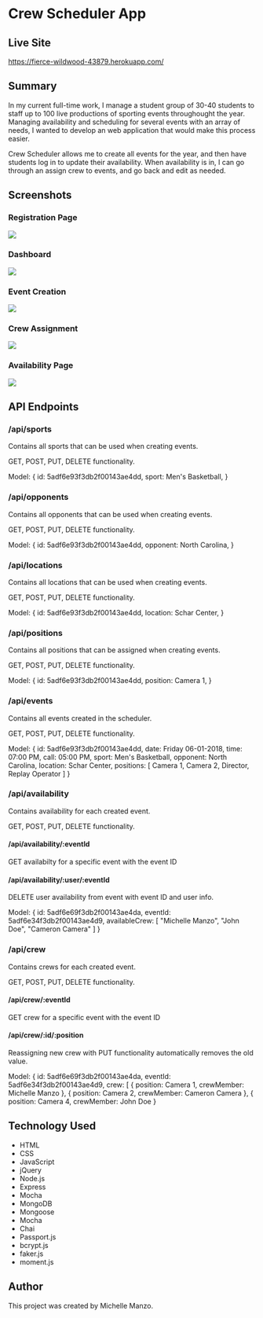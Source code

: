 <h1>Crew Scheduler App</h1>

<h2>Live Site</h2>
<a href="https://fierce-wildwood-43879.herokuapp.com/">https://fierce-wildwood-43879.herokuapp.com/</a>

<h2>Summary</h2>
<p>In my current full-time work, I manage a student group of 30-40 students to staff up to 100 live productions of sporting events throughought the year. Managing availability and scheduling for several events with an array of needs, I wanted to develop an web application that would make this process easier.

Crew Scheduler allows me to create all events for the year, and then have students log in to update their availability. When availability is in, I can go through an assign crew to events, and go back and edit as needed.
</p>

<h2>Screenshots</h2>
<h3>Registration Page</h3>
	<img src="registration.png">
<h3>Dashboard</h3>
	<img src="dashboard.png">
<h3>Event Creation</h3>
	<img src="event-creation.png">
<h3>Crew Assignment</h3>
	<img src="assign-crew.png">
<h3>Availability Page</h3>
	<img src="availability.png">

<h2>API Endpoints</h2>
<h3>/api/sports</h3>
<p>Contains all sports that can be used when creating events.</p>
<p>GET, POST, PUT, DELETE functionality.</p>
<p>Model:
	{
		id: 5adf6e93f3db2f00143ae4dd,
		sport: Men's Basketball,
	}
</p>

<h3>/api/opponents</h3>
<p>Contains all opponents that can be used when creating events.</p>
<p>GET, POST, PUT, DELETE functionality.</p>
<p>Model:
	{
		id: 5adf6e93f3db2f00143ae4dd,
		opponent: North Carolina,
	}
</p>

<h3>/api/locations</h3>
<p>Contains all locations that can be used when creating events.</p>
<p>GET, POST, PUT, DELETE functionality.</p>
<p>Model:
	{
		id: 5adf6e93f3db2f00143ae4dd,
		location: Schar Center,
	}
</p>

<h3>/api/positions</h3>
<p>Contains all positions that can be assigned when creating events.</p>
<p>GET, POST, PUT, DELETE functionality.</p>
<p>Model:
	{
		id: 5adf6e93f3db2f00143ae4dd,
		position: Camera 1,
	}
</p>

<h3>/api/events</h3>
<p>Contains all events created in the scheduler.</p>
<p>GET, POST, PUT, DELETE functionality.</p>
<p>Model:
	{
		id: 5adf6e93f3db2f00143ae4dd,
		date: Friday 06-01-2018,
		time: 07:00 PM,
		call: 05:00 PM,
		sport: Men's Basketball,
		opponent: North Carolina,
		location: Schar Center,
		positions: [
			Camera 1,
			Camera 2,
			Director,
			Replay Operator
		]
	}
</p>

<h3>/api/availability</h3>
<p>Contains availability for each created event.</p>
<p>GET, POST, PUT, DELETE functionality.</p>
<h4>/api/availability/:eventId</h4>
<p>GET availabilty for a specific event with the event ID</p>
<h4>/api/availability/:user/:eventId</h4>
<p>DELETE user availability from event with event ID and user info.</p>
<p>Model:
	{
  		id: 5adf6e69f3db2f00143ae4da,
        eventId: 5adf6e34f3db2f00143ae4d9,
        availableCrew: [
            "Michelle Manzo",
            "John Doe",
            "Cameron Camera"
        ]
	}
</p>


<h3>/api/crew</h3>
<p>Contains crews for each created event.</p>
<p>GET, POST, PUT, DELETE functionality.</p>
<h4>/api/crew/:eventId</h4>
<p>GET crew for a specific event with the event ID</p>
<h4>/api/crew/:id/:position</h4>
<p>Reassigning new crew with PUT functionality automatically removes the old value.</p>
<p>Model:
	{
  		id: 5adf6e69f3db2f00143ae4da,
        eventId: 5adf6e34f3db2f00143ae4d9,
        crew: [
        {
        	position: Camera 1,
        	crewMember: Michelle Manzo
        },
                {
        	position: Camera 2,
        	crewMember: Cameron Camera
        },
                {
        	position: Camera 4,
        	crewMember: John Doe
        }
</p>


<h2>Technology Used</h2>
<ul>
	<li>HTML</li>
	<li>CSS</li>
	<li>JavaScript</li>
	<li>jQuery</li>
	<li>Node.js</li>
	<li>Express</li>
	<li>Mocha</li>
	<li>MongoDB</li>
	<li>Mongoose</li>
	<li>Mocha</li>
	<li>Chai</li>
	<li>Passport.js</li>
	<li>bcrypt.js</li>
	<li>faker.js</li>
	<li>moment.js</li>
</ul>	

<h2>Author</h2>
<p>This project was created by Michelle Manzo.</p>



